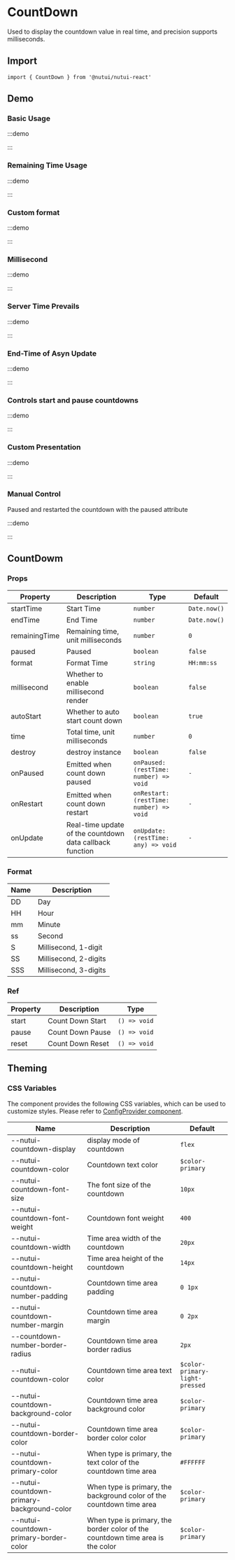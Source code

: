 # CountDown

Used to display the countdown value in real time, and precision supports milliseconds.

## Import

```tsx
import { CountDown } from '@nutui/nutui-react'
```

## Demo

### Basic Usage

:::demo

<CodeBlock src='h5/demo1.tsx'></CodeBlock>

:::

### Remaining Time Usage

:::demo

<CodeBlock src='h5/demo2.tsx'></CodeBlock>

:::

### Custom format

:::demo

<CodeBlock src='h5/demo3.tsx'></CodeBlock>

:::

### Millisecond

:::demo

<CodeBlock src='h5/demo4.tsx'></CodeBlock>

:::

### Server Time Prevails

:::demo

<CodeBlock src='h5/demo5.tsx'></CodeBlock>

:::

### End-Time of Asyn Update

:::demo

<CodeBlock src='h5/demo6.tsx'></CodeBlock>

:::

### Controls start and pause countdowns

:::demo

<CodeBlock src='h5/demo7.tsx'></CodeBlock>

:::

### Custom Presentation

:::demo

<CodeBlock src='h5/demo8.tsx'></CodeBlock>

:::

### Manual Control

Paused and restarted the countdown with the paused attribute

:::demo

<CodeBlock src='h5/demo9.tsx'></CodeBlock>

:::

## CountDowm

### Props

| Property | Description | Type | Default |
| --- | --- | --- | --- |
| startTime | Start Time | `number` | `Date.now()` |
| endTime | End Time | `number` | `Date.now()` |
| remainingTime | Remaining time, unit milliseconds | `number` | `0` |
| paused | Paused | `boolean` | `false` |
| format | Format Time | `string` | `HH:mm:ss` |
| millisecond | Whether to enable millisecond render | `boolean` | `false` |
| autoStart | Whether to auto start count down | `boolean` | `true` |
| time | Total time, unit milliseconds | `number` | `0` |
| destroy | destroy instance | `boolean` | `false` |
| onPaused | Emitted when count down paused | `onPaused: (restTime: number) => void` | `-` |
| onRestart | Emitted when count down restart | `onRestart: (restTime: number) => void` | `-` |
| onUpdate | Real-time update of the countdown data callback function | `onUpdate: (restTime: any) => void` | `-` |

### Format

| Name | Description |
| --- | --- |
| DD | Day |
| HH | Hour |
| mm | Minute |
| ss | Second |
| S | Millisecond, 1-digit |
| SS | Millisecond, 2-digits |
| SSS | Millisecond, 3-digits |

### Ref

| Property | Description | Type |
| --- | --- | --- |
| start | Count Down Start | `() => void` |
| pause | Count Down Pause | `() => void` |
| reset | Count Down Reset | `() => void` |

## Theming

### CSS Variables

The component provides the following CSS variables, which can be used to customize styles. Please refer to [ConfigProvider component](#/en-US/component/configprovider).

| Name | Description | Default |
| --- | --- | --- |
| \--nutui-countdown-display | display mode of countdown | `flex` |
| \--nutui-countdown-color | Countdown text color | `$color-primary` |
| \--nutui-countdown-font-size | The font size of the countdown | `10px` |
| \--nutui-countdown-font-weight | Countdown font weight | `400` |
| \--nutui-countdown-width | Time area width of the countdown | `20px` |
| \--nutui-countdown-height | Time area height of the countdown | `14px` |
| \--nutui-countdown-number-padding | Countdown time area padding | `0 1px` |
| \--nutui-countdown-number-margin | Countdown time area margin | `0 2px` |
| \--countdown-number-border-radius | Countdown time area border radius | `2px` |
| \--nutui-countdown-color | Countdown time area text color | `$color-primary-light-pressed` |
| \--nutui-countdown-background-color | Countdown time area background color | `$color-primary` |
| \--nutui-countdown-border-color | Countdown time area border color color | `$color-primary` |
| \--nutui-countdown-primary-color | When type is primary, the text color of the countdown time area | `#FFFFFF` |
| \--nutui-countdown-primary-background-color | When type is primary, the background color of the countdown time area | `$color-primary` |
| \--nutui-countdown-primary-border-color | When type is primary, the border color of the countdown time area is the color | `$color-primary` |
